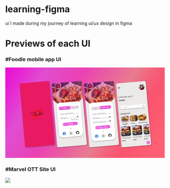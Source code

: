 # learning-figma

ui I made during my journey of learning ui/ux design in figma

# Previews of each UI

### #Foodle mobile app UI
<img src="https://github.com/virtualwiz1/learning-figma/blob/main/food_order/foodle.png">

### #Marvel OTT Site UI
<img src="https://github.com/virtualwiz1/learning-figma/blob/main/ott%20site/marvel-ott.png">
